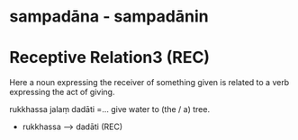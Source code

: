 # sampadāna - sampadānin	
# 
# Receptive Relation3 (REC)

Here a noun expressing the receiver of something given is related to a verb expressing the act of giving.

rukkhassa jalaṃ dadāti =... give water to (the / a) tree.
- rukkhassa ——> dadāti (REC)